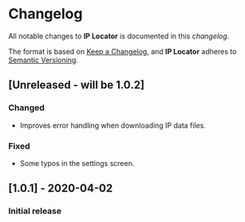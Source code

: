 # Changelog
All notable changes to **IP Locator** is documented in this *changelog*.

The format is based on [Keep a Changelog](https://keepachangelog.com/en/1.0.0/), and **IP Locator** adheres to [Semantic Versioning](https://semver.org/spec/v2.0.0.html).

## [Unreleased - will be 1.0.2]
### Changed
- Improves error handling when downloading IP data files.
### Fixed
- Some typos in the settings screen.

## [1.0.1] - 2020-04-02
### Initial release
